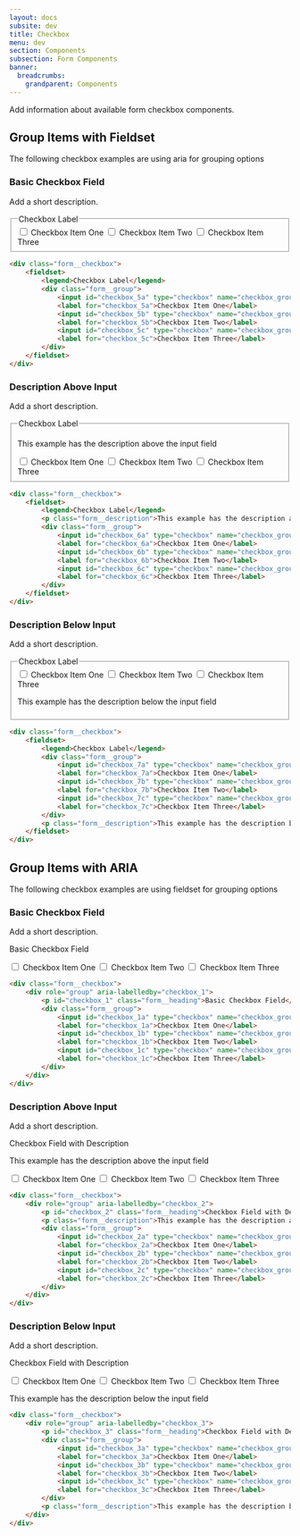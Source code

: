 ```yaml
---
layout: docs
subsite: dev
title: Checkbox
menu: dev
section: Components
subsection: Form Components
banner:
  breadcrumbs:
    grandparent: Components
---
```


Add information about available form checkbox components.

## Group Items with Fieldset

The following checkbox examples are using aria for grouping options

### Basic Checkbox Field

Add a short description.

<div class="c-form">
  <div class="form__checkbox">
      <fieldset>
          <legend>Checkbox Label</legend>
          <div class="form__group">
              <input id="checkbox_5a" type="checkbox" name="checkbox_group_5" value="checkbox_5a"/>
              <label for="checkbox_5a">Checkbox Item One</label>
              <input id="checkbox_5b" type="checkbox" name="checkbox_group_5" value="checkbox_5b"/>
              <label for="checkbox_5b">Checkbox Item Two</label>
              <input id="checkbox_5c" type="checkbox" name="checkbox_group_5" value="checkbox_5c"/>
              <label for="checkbox_5c">Checkbox Item Three</label>
          </div>
      </fieldset>
  </div>
</div>

```html
<div class="form__checkbox">
    <fieldset>
        <legend>Checkbox Label</legend>
        <div class="form__group">
            <input id="checkbox_5a" type="checkbox" name="checkbox_group_5" value="checkbox_5a"/>
            <label for="checkbox_5a">Checkbox Item One</label>
            <input id="checkbox_5b" type="checkbox" name="checkbox_group_5" value="checkbox_5b"/>
            <label for="checkbox_5b">Checkbox Item Two</label>
            <input id="checkbox_5c" type="checkbox" name="checkbox_group_5" value="checkbox_5c"/>
            <label for="checkbox_5c">Checkbox Item Three</label>
        </div>
    </fieldset>
</div>
```

### Description Above Input

Add a short description.

<div class="c-form">
  <div class="form__checkbox">
      <fieldset>
          <legend>Checkbox Label</legend>
          <p class="form__description">This example has the description above the input field</p>
          <div class="form__group">
              <input id="checkbox_6a" type="checkbox" name="checkbox_group_6" value="checkbox_6a"/>
              <label for="checkbox_6a">Checkbox Item One</label>
              <input id="checkbox_6b" type="checkbox" name="checkbox_group_6" value="checkbox_6b"/>
              <label for="checkbox_6b">Checkbox Item Two</label>
              <input id="checkbox_6c" type="checkbox" name="checkbox_group_6" value="checkbox_6c"/>
              <label for="checkbox_6c">Checkbox Item Three</label>
          </div>
      </fieldset>
  </div>
</div>

```html
<div class="form__checkbox">
    <fieldset>
        <legend>Checkbox Label</legend>
        <p class="form__description">This example has the description above the input field</p>
        <div class="form__group">
            <input id="checkbox_6a" type="checkbox" name="checkbox_group_6" value="checkbox_6a"/>
            <label for="checkbox_6a">Checkbox Item One</label>
            <input id="checkbox_6b" type="checkbox" name="checkbox_group_6" value="checkbox_6b"/>
            <label for="checkbox_6b">Checkbox Item Two</label>
            <input id="checkbox_6c" type="checkbox" name="checkbox_group_6" value="checkbox_6c"/>
            <label for="checkbox_6c">Checkbox Item Three</label>
        </div>
    </fieldset>
</div>
```

### Description Below Input

Add a short description.

<div class="c-form">
  <div class="form__checkbox">
      <fieldset>
          <legend>Checkbox Label</legend>
          <div class="form__group">
              <input id="checkbox_7a" type="checkbox" name="checkbox_group_7" value="checkbox_7a"/>
              <label for="checkbox_7a">Checkbox Item One</label>
              <input id="checkbox_7b" type="checkbox" name="checkbox_group_7" value="checkbox_7b"/>
              <label for="checkbox_7b">Checkbox Item Two</label>
              <input id="checkbox_7c" type="checkbox" name="checkbox_group_7" value="checkbox_7c"/>
              <label for="checkbox_7c">Checkbox Item Three</label>
          </div>
          <p class="form__description">This example has the description below the input field</p>
      </fieldset>
  </div>
</div>

```html
<div class="form__checkbox">
    <fieldset>
        <legend>Checkbox Label</legend>
        <div class="form__group">
            <input id="checkbox_7a" type="checkbox" name="checkbox_group_7" value="checkbox_7a"/>
            <label for="checkbox_7a">Checkbox Item One</label>
            <input id="checkbox_7b" type="checkbox" name="checkbox_group_7" value="checkbox_7b"/>
            <label for="checkbox_7b">Checkbox Item Two</label>
            <input id="checkbox_7c" type="checkbox" name="checkbox_group_7" value="checkbox_7c"/>
            <label for="checkbox_7c">Checkbox Item Three</label>
        </div>
        <p class="form__description">This example has the description below the input field</p>
    </fieldset>
</div>
```

## Group Items with ARIA

The following checkbox examples are using fieldset for grouping options

### Basic Checkbox Field

Add a short description.

<div class="c-form">
    <div class="form__checkbox">
        <div role="group" aria-labelledby="checkbox_1">
            <p id="checkbox_1" class="form__heading">Basic Checkbox Field</p>
            <div class="form__group">
                <input id="checkbox_1a" type="checkbox" name="checkbox_group_1" value="checkbox_1a"/>
                <label for="checkbox_1a">Checkbox Item One</label>
                <input id="checkbox_1b" type="checkbox" name="checkbox_group_1" value="checkbox_1b"/>
                <label for="checkbox_1b">Checkbox Item Two</label>
                <input id="checkbox_1c" type="checkbox" name="checkbox_group_1" value="checkbox_1c"/>
                <label for="checkbox_1c">Checkbox Item Three</label>
            </div>
        </div>
    </div>
</div>

```html
<div class="form__checkbox">
    <div role="group" aria-labelledby="checkbox_1">
        <p id="checkbox_1" class="form__heading">Basic Checkbox Field</p>
        <div class="form__group">
            <input id="checkbox_1a" type="checkbox" name="checkbox_group_1" value="checkbox_1a"/>
            <label for="checkbox_1a">Checkbox Item One</label>
            <input id="checkbox_1b" type="checkbox" name="checkbox_group_1" value="checkbox_1b"/>
            <label for="checkbox_1b">Checkbox Item Two</label>
            <input id="checkbox_1c" type="checkbox" name="checkbox_group_1" value="checkbox_1c"/>
            <label for="checkbox_1c">Checkbox Item Three</label>
        </div>
    </div>
</div>
```

### Description Above Input

Add a short description.

<div class="c-form">
    <div class="form__checkbox">
        <div role="group" aria-labelledby="checkbox_2">
            <p id="checkbox_2" class="form__heading">Checkbox Field with Description</p>
            <p class="form__description">This example has the description above the input field</p>
            <div class="form__group">
                <input id="checkbox_2a" type="checkbox" name="checkbox_group_2" value="checkbox_2a"/>
                <label for="checkbox_2a">Checkbox Item One</label>
                <input id="checkbox_2b" type="checkbox" name="checkbox_group_2" value="checkbox_2b"/>
                <label for="checkbox_2b">Checkbox Item Two</label>
                <input id="checkbox_2c" type="checkbox" name="checkbox_group_2" value="checkbox_2c"/>
                <label for="checkbox_2c">Checkbox Item Three</label>
            </div>
        </div>
    </div>
</div>

```html
<div class="form__checkbox">
    <div role="group" aria-labelledby="checkbox_2">
        <p id="checkbox_2" class="form__heading">Checkbox Field with Description</p>
        <p class="form__description">This example has the description above the input field</p>
        <div class="form__group">
            <input id="checkbox_2a" type="checkbox" name="checkbox_group_2" value="checkbox_2a"/>
            <label for="checkbox_2a">Checkbox Item One</label>
            <input id="checkbox_2b" type="checkbox" name="checkbox_group_2" value="checkbox_2b"/>
            <label for="checkbox_2b">Checkbox Item Two</label>
            <input id="checkbox_2c" type="checkbox" name="checkbox_group_2" value="checkbox_2c"/>
            <label for="checkbox_2c">Checkbox Item Three</label>
        </div>
    </div>
</div>
```

### Description Below Input

Add a short description.

<div class="c-form">
    <div class="form__checkbox">
        <div role="group" aria-labelledby="checkbox_3">
            <p id="checkbox_3" class="form__heading">Checkbox Field with Description</p>
            <div class="form__group">
                <input id="checkbox_3a" type="checkbox" name="checkbox_group_3" value="checkbox_3a"/>
                <label for="checkbox_3a">Checkbox Item One</label>
                <input id="checkbox_3b" type="checkbox" name="checkbox_group_3" value="checkbox_3b"/>
                <label for="checkbox_3b">Checkbox Item Two</label>
                <input id="checkbox_3c" type="checkbox" name="checkbox_group_3" value="checkbox_3c"/>
                <label for="checkbox_3c">Checkbox Item Three</label>
            </div>
            <p class="form__description">This example has the description below the input field</p>
        </div>
    </div>
</div>

```html
<div class="form__checkbox">
    <div role="group" aria-labelledby="checkbox_3">
        <p id="checkbox_3" class="form__heading">Checkbox Field with Description</p>
        <div class="form__group">
            <input id="checkbox_3a" type="checkbox" name="checkbox_group_3" value="checkbox_3a"/>
            <label for="checkbox_3a">Checkbox Item One</label>
            <input id="checkbox_3b" type="checkbox" name="checkbox_group_3" value="checkbox_3b"/>
            <label for="checkbox_3b">Checkbox Item Two</label>
            <input id="checkbox_3c" type="checkbox" name="checkbox_group_3" value="checkbox_3c"/>
            <label for="checkbox_3c">Checkbox Item Three</label>
        </div>
        <p class="form__description">This example has the description below the input field</p>
    </div>
</div>
```